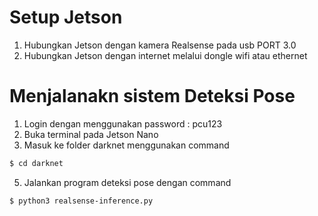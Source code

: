 # Setup Jetson
1. Hubungkan Jetson dengan kamera Realsense pada usb PORT 3.0
2. Hubungkan Jetson dengan internet melalui dongle wifi atau ethernet

# Menjalanakn sistem Deteksi Pose
1. Login dengan menggunakan password : pcu123
2. Buka terminal pada Jetson Nano
3. Masuk ke folder darknet menggunakan command   
```sh
$ cd darknet
```
5. Jalankan program deteksi pose dengan command
```sh
$ python3 realsense-inference.py
```
